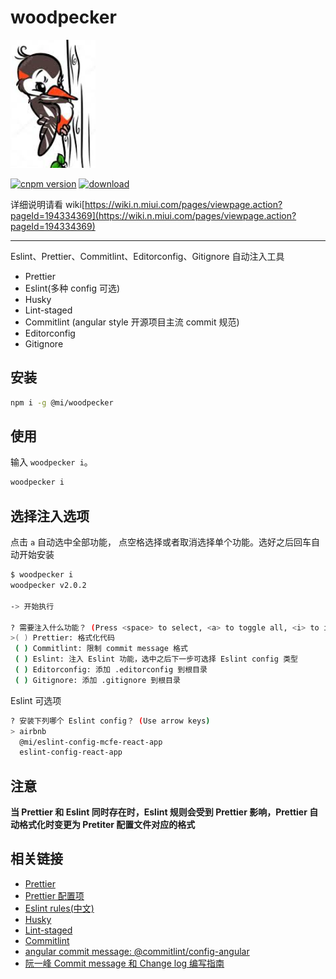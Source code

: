 # woodpecker

<p text-align=center><img src="./woodpecker.jpeg"></p>

[![cnpm version](http://npm.pt.mi.com/badge/v/@mi/woodpecker.svg?style=flat-square)](http://npm.pt.mi.com/package/@mi/woodpecker) [![download](http://npm.pt.mi.com/badge/d/@mi/woodpecker.svg)](http://npm.pt.mi.com/package/@mi/woodpecker)

详细说明请看 wiki[https://wiki.n.miui.com/pages/viewpage.action?pageId=194334369](https://wiki.n.miui.com/pages/viewpage.action?pageId=194334369)

---

Eslint、Prettier、Commitlint、Editorconfig、Gitignore 自动注入工具

- Prettier
- Eslint(多种 config 可选)
- Husky
- Lint-staged
- Commitlint (angular style 开源项目主流 commit 规范)
- Editorconfig
- Gitignore

## 安装

```bash
npm i -g @mi/woodpecker
```

## 使用

输入 `woodpecker i`。

```bash
woodpecker i
```

## 选择注入选项

点击 `a` 自动选中全部功能， 点空格选择或者取消选择单个功能。选好之后回车自动开始安装

```bash
$ woodpecker i
woodpecker v2.0.2

-> 开始执行

? 需要注入什么功能？ (Press <space> to select, <a> to toggle all, <i> to invert selection)
>( ) Prettier: 格式化代码
 ( ) Commitlint: 限制 commit message 格式
 ( ) Eslint: 注入 Eslint 功能，选中之后下一步可选择 Eslint config 类型
 ( ) Editorconfig: 添加 .editorconfig 到根目录
 ( ) Gitignore: 添加 .gitignore 到根目录
```

Eslint 可选项

```bash
? 安装下列哪个 Eslint config？ (Use arrow keys)
> airbnb
  @mi/eslint-config-mcfe-react-app
  eslint-config-react-app
```

## 注意

**当 Prettier 和 Eslint 同时存在时，Eslint 规则会受到 Prettier 影响，Prettier 自动格式化时变更为 Pretiter 配置文件对应的格式**

## 相关链接

- [Prettier](https://prettier.io/)
- [Prettier 配置项](https://prettier.io/docs/en/options.html)
- [Eslint rules(中文)](https://cn.eslint.org/docs/rules/)
- [Husky](https://github.com/typicode/husky)
- [Lint-staged](https://github.com/okonet/lint-staged)
- [Commitlint](https://github.com/conventional-changelog/commitlint)
- [angular commit message: @commitlint/config-angular](https://www.npmjs.com/package/@commitlint/config-angular)
- [阮一峰 Commit message 和 Change log 编写指南](http://www.ruanyifeng.com/blog/2016/01/commit_message_change_log.html)
